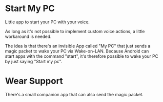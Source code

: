 Start My PC
========================

Little app to start your PC with your voice.

As long as it's not possible to implement custom voice actions, a little workaround is needed.

The idea is that there's an invisible App called "My PC" that just sends a magic packet to wake your PC via Wake-on-LAN.
Because Android can start apps with the command "start", it's therefore possible to wake your PC by just saying "Start my pc".

Wear Support
=======================

There's a small companion app that can also send the magic packet.
